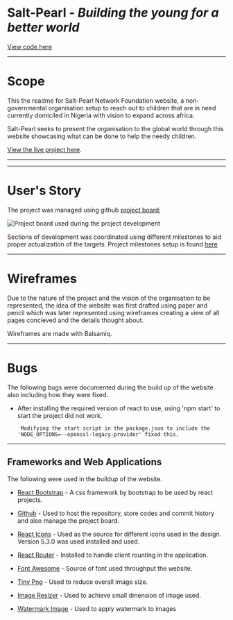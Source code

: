 # Salt-Pearl - *Building the young for a better world*


[View code here](https://github.com/belovedpearl/saltpearlnetwork)


---
# Scope

This the readme for Salt-Pearl Network Foundation website, a non-governmental organisation setup to reach out to children that are in need currently domiciled in Nigeria with vision to expand across africa.

Salt-Pearl seeks to present the organisation to the global world through this website showcasing what can be done to help the needy children.


 
[View the live project here](https://mycarfrontend-7c56357f5f33.herokuapp.co/).

---

---
# User's Story

The project was managed using github [project board](https://github.com/users/belovedpearl/projects/11);

![Project board used during the project development](screenshots/projectrep/p)

Sections of development was coordinated using different milestones to aid proper actualization of the targets. Project milestones setup is found [here](https://github.com/belovedpearl/saltpearlnetwork/milestones)

---

# Wireframes

Due to the nature of the project and the vision of the organisation to be represented, the idea of the website was first drafted using paper and pencil which was later represented using wireframes creating a view of all pages concieved and the details thought about.

Wireframes are made with Balsamiq.

---
# Bugs

The following bugs were documented during the build up of the website also including how they were fixed.


* After installing the required version of react to use, using 'npm start' to start the project did not work.

       Modifying the start script in the package.json to include the 'NODE_OPTIONS=--openssl-legacy-provider' fixed this. 

---
## Frameworks and Web Applications

The following were used in the buildup of the website.

* [React Bootstrap](https://react-bootstrap-v4.netlify.app) - A css framework by bootstrap to be used by react projects.

* [Github](https://github.com) - Used to host the repository, store codes and commit history and also manage the project board.

* [React Icons](https://react-icons.github.io/react-icons/) - Used as the source for different icons used in the design. Version 5.3.0 was used installed and used.

* [React Router](https://www.npmjs.com/package/react-router-dom/v/5.3.0) - Installed to handle client rounting in the application.

* [Font Awesome](https://fontawesome.com/) - Source of font used throughput the website.

* [Tiny Png](https://tinypng.com/) - Used to reduce overall image size.

* [Image Resizer](https://imageresizer.com/) - Used to achieve small dmension of image used.

* [Watermark Image](https://www.iloveimg.com/watermark-image) - Used to apply watermark to images